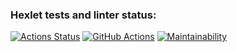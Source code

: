 ### Hexlet tests and linter status:
[![Actions Status](https://github.com/nikisysoev/java-project-lvl4/workflows/hexlet-check/badge.svg)](https://github.com/nikisysoev/java-project-lvl4/actions)
[![GitHub Actions](https://github.com/nikisysoev/java-project-lvl4/actions/workflows/github-actions.yml/badge.svg)](https://github.com/nikisysoev/java-project-lvl4/actions/workflows/github-actions.yml)
[![Maintainability](https://api.codeclimate.com/v1/badges/de64794e3b9e69f12200/maintainability)](https://codeclimate.com/github/nikisysoev/java-project-lvl4/maintainability)